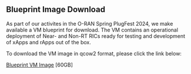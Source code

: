 

## Blueprint Image Download

As part of our activites in the O-RAN Spring PlugFest 2024, we make available a VM blueprint for download.
The VM contains an operational deployment of Near- and Non-RT RICs ready for testing and development of xApps and rApps out of the box.

To download the VM image in qcow2 format, please click the link below:

[Blueprint VM Image](https://virginiatech-my.sharepoint.com/:u:/g/personal/joaosantos_vt_edu/EThwYC1W_-ZFtWjtBUBmSPgBnvAuicRdmVmr1hVU8j57ew?e=qM9uPl) [60GB]

